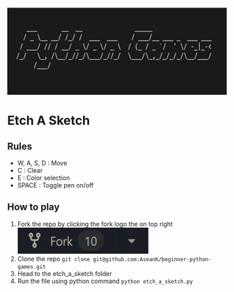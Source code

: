 <p align="center">
  <a href="https://github.com/AseanK/beginner-python-games" target="_blank">
    <img src="../../images/logo.png" width = "2560px" height = "200px">
  </a>
</p>

# Etch A Sketch
<!-- Game Rules -->
## Rules
- W, A, S, D : Move
- C : Clear
- E : Color selection
- SPACE : Toggle pen on/off

## How to play
1. Fork the repo by clicking the fork logo the on top right <img src="../../images/fork.png" width="300" height="60">
2. Clone the repo `git clone git@github.com:AseanK/beginner-python-games.git`
3. Head to the etch_a_sketch folder
4. Run the file using python command `python etch_a_sketch.py`
